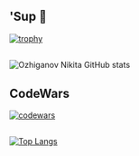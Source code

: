 ## 'Sup 👋
[![trophy](https://github-profile-trophy.vercel.app/?username=variableni&theme=onedark)](https://github.com/ryo-ma/github-profile-trophy)

##
![Ozhiganov Nikita GitHub stats](https://github-readme-stats.vercel.app/api?username=variableni&show_icons=true&theme=radical)

## CodeWars
[![codewars](https://www.codewars.com/users/VariableNi/badges/large)](https://www.codewars.com/users/VariableNi)   

##
[![Top Langs](https://github-readme-stats.vercel.app/api/top-langs/?username=variableni&layout=compact)](https://github.com/variableni/github-readme-stats)
